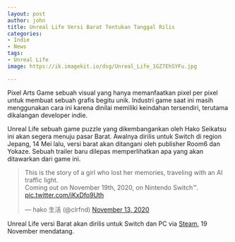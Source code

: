 ```yaml
---
layout: post
author: john
title: Unreal Life Versi Barat Tentukan Tanggal Rilis
categories:
- Indie
- News
tags:
- Unreal Life
image: https://ik.imagekit.io/dsg/Unreal_Life_1GZ7EhSYFu.jpg

---
```

Pixel Arts Game sebuah visual yang hanya memanfaatkan pixel per pixel untuk membuat sebuah grafis begitu unik. Industri game saat ini masih menggunakan cara ini karena dinilai memiliki keindahan tersendiri, terutama dikalangan developer indie.

Unreal Life sebuah game puzzle yang dikembangankan oleh Hako Seikatsu ini akan segera menuju pasar Barat. Awalnya dirilis untuk Switch di region Jepang, 14 Mei lalu, versi barat akan ditangani oleh publisher Room6 dan Yokaze. Sebuah trailer baru dilepas memperlihatkan apa yang akan ditawarkan dari game ini.

<blockquote class="twitter-tweet tw-align-center"><p lang="en" dir="ltr">This is the story of a girl who lost her memories, traveling with an AI traffic light.<br>Coming out on November 19th, 2020, on Nintendo Switch™. <a href="https://t.co/jKxDfo9Uth">pic.twitter.com/jKxDfo9Uth</a></p>— hako 生活 (@clrfnd) <a href="https://twitter.com/clrfnd/status/1327098864919310337?ref_src=twsrc%5Etfw">November 13, 2020</a></blockquote> <script async src="https://platform.twitter.com/widgets.js" charset="utf-8"></script>

Unreal Life versi Barat akan dirilis untuk Switch dan PC via [Steam]( "https://store.steampowered.com/app/1335560/UNREAL_LIFE/"), 19 November mendatang.